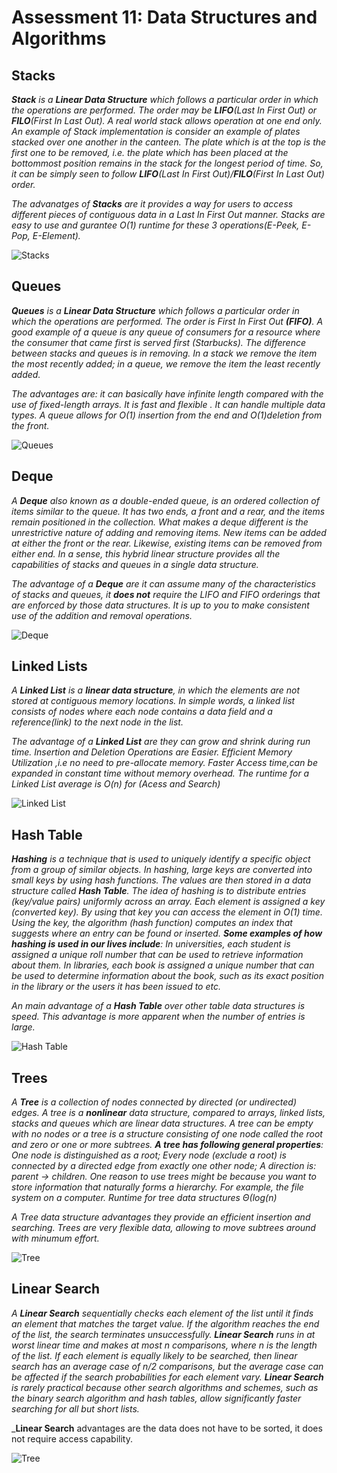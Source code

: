# Assessment 11: Data Structures and Algorithms

## Stacks

_**Stack** is a **Linear Data Structure** which follows a particular order in which the operations are performed. The order may be **LIFO**(Last In First Out) or **FILO**(First In Last Out). A real world stack allows operation at one end only. An example of Stack implementation is consider an example of plates stacked over one another in the canteen. The plate which is at the top is the first one to be removed, i.e. the plate which has been placed at the bottommost position remains in the stack for the longest period of time. So, it can be simply seen to follow **LIFO**(Last In First Out)/**FILO**(First In Last Out) order._<br>

_The advanatges of **Stacks** are it provides a way for users to access different pieces of contiguous data in a Last In First Out manner. Stacks are easy to use and gurantee O(1) runtime for these 3 operations(E-Peek, E-Pop, E-Element)._ 

![Stacks](./images/stack.png)

## Queues

_**Queues** is a **Linear Data Structure** which follows a particular order in which the operations are performed. The order is First In First Out **(FIFO)**. A good example of a queue is any queue of consumers for a resource where the consumer that came first is served first (Starbucks). The difference between stacks and queues is in removing. In a stack we remove the item the most recently added; in a queue, we remove the item the least recently added._

_The advantages are: it can basically have infinite length compared with the use of fixed-length arrays. It is fast and flexible . It can handle multiple data types. A queue allows for O(1) insertion from the end and O(1)deletion from the front._

![Queues](./images/queues.png)


## Deque

_A **Deque** also known as a double-ended queue, is an ordered collection of items similar to the queue. It has two ends, a front and a rear, and the items remain positioned in the collection. What makes a deque different is the unrestrictive nature of adding and removing items. New items can be added at either the front or the rear. Likewise, existing items can be removed from either end. In a sense, this hybrid linear structure provides all the capabilities of stacks and queues in a single data structure._ 

_The advantage of a **Deque**  are it can assume many of the characteristics of stacks and queues, it **does not** require the LIFO and FIFO orderings that are enforced by those data structures. It is up to you to make consistent use of the addition and removal operations._

![Deque](./images/deque.png)


## Linked Lists 

_A **Linked List** is a **linear data structure**, in which the elements are not stored at contiguous memory locations. In simple words, a linked list consists of nodes where each node contains a data field and a reference(link) to the next node in the list._

_The advantage of a **Linked List** are they can grow and shrink during run time. Insertion and Deletion Operations are Easier. Efficient Memory Utilization ,i.e no need to pre-allocate memory. Faster Access time,can be expanded in constant time without memory overhead. The runtime for a Linked List average is O(n) for (Acess and Search)_

![Linked List](./images/linkedList.png)


## Hash Table 

_**Hashing** is a technique that is used to uniquely identify a specific object from a group of similar objects. In hashing, large keys are converted into small keys by using hash functions. The values are then stored in a data structure called **Hash Table**. The idea of hashing is to distribute entries (key/value pairs) uniformly across an array. Each element is assigned a key (converted key). By using that key you can access the element in O(1) time. Using the key, the algorithm (hash function) computes an index that suggests where an entry can be found or inserted. **Some examples of how hashing is used in our lives include**: In universities, each student is assigned a unique roll number that can be used to retrieve information about them. In libraries, each book is assigned a unique number that can be used to determine information about the book, such as its exact position in the library or the users it has been issued to etc._<br> 

_An main advantage of a **Hash Table** over other table data structures is speed. This advantage is more apparent when the number of entries is large._ 

![Hash Table](./images/hashTable.png) 


## Trees

_A **Tree** is a collection of nodes connected by directed (or undirected) edges. A tree is a **nonlinear** data structure, compared to arrays, linked lists, stacks and queues which are linear data structures. A tree can be empty with no nodes or a tree is a structure consisting of one node called the root and zero or one or more subtrees. **A tree has following general properties**: One node is distinguished as a root; Every node (exclude a root) is connected by a directed edge from exactly one other node; A direction is: parent -> children. One reason to use trees might be because you want to store information that naturally forms a hierarchy. For example, the file system on a computer. Runtime for tree data structures Θ(log(n)_

_A Tree data structure advantages they provide an efficient insertion and searching. Trees are very flexible data, allowing to move subtrees around with minumum effort._


![Tree](./images/tree.png)<br>



## Linear Search

_A **Linear Search** sequentially checks each element of the list until it finds an element that matches the target value. If the algorithm reaches the end of the list, the search terminates unsuccessfully. **Linear Search** runs in at worst linear time and makes at most n comparisons, where n is the length of the list. If each element is equally likely to be searched, then linear search has an average case of n/2
comparisons, but the average case can be affected if the search probabilities for each element vary. **Linear Search** is rarely practical because other search algorithms and schemes, such as the binary search algorithm and hash tables, allow significantly faster searching for all but short lists._ 

_**Linear Search** advantages are the data does not have to be sorted, it does not require access capability. 

![Tree](./images/linearSearch.png) 
